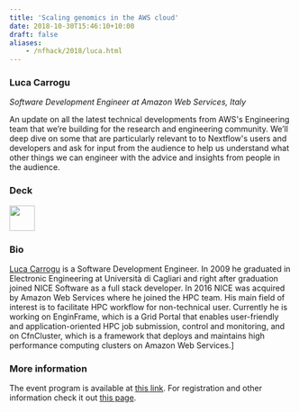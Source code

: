 ```yaml
---
title: 'Scaling genomics in the AWS cloud'
date: 2018-10-30T15:46:10+10:00
draft: false
aliases:
    - /nfhack/2018/luca.html
---
```


### Luca Carrogu
*Software Development Engineer at Amazon Web Services, Italy* 

An update on all the latest technical developments from AWS's Engineering team that we’re building for the research and engineering community. We’ll deep dive on some that are particularly relevant to to Nextflow's users and developers and ask for input from the audience to help us understand what other things we can engineer with the advice and insights from people in the audience.

### Deck

<a href='/misc/nfhack18/luca.pdf'><img src='/img/deck.png' width='45pt' /></a>

### Bio 

[Luca Carrogu](https://www.linkedin.com/in/lucacarrogu/) is a Software Development Engineer. In 2009 he graduated in Electronic Engineering at Università di Cagliari and right after graduation joined NICE Software as a full stack developer. In 2016 NICE was acquired by Amazon Web Services where he joined the HPC team. His main field of interest is to facilitate HPC workflow for non-technical user. Currently he is working on EnginFrame, which is a Grid Portal that enables user-friendly and application-oriented HPC job submission, control and monitoring, and on CfnCluster, which is a framework that deploys and maintains high performance computing clusters on Amazon Web Services.]


### More information 

The event program is available at [this link](https://github.com/nextflow-io/nf-hack18/blob/master/schedule.md). For registration and other information check it out [this page](http://www.crg.eu/en/event/coursescrg-nextflow-reproducible-silico-genomics-0).